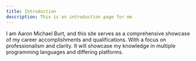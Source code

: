 ```yaml
---
title: Introduction
description: This is an introduction page for me
---
```


I am Aaron Michael Burt, and this site serves as a comprehensive showcase of my career accomplishments and qualifications. With a focus on professionalism and clarity. It will showcase my knowledge in multiple programming languages and differing platforms.

